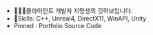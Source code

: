 - 👩🏻‍💻클라이언트 개발자 지망생의 깃허브입니다.
- 🌱Skills: C++, Unreal4, DirectX11, WinAPI, Unity
- Pinned : Portfolio Source Code

<!---
cse-child/cse-child is a ✨ special ✨ repository because its `README.md` (this file) appears on your GitHub profile.
You can click the Preview link to take a look at your changes.
--->
